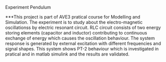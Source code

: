 Experiment Pendulum

***This project is part of AVE3 pratical course for Modelling and Simulation.
The experiment is to study about the electro-magnetic oscillationss by electric resonant circuit.
RLC circuit consists of two energy storing elements (capacitor and inductor) contributing to continuous exchange of energy which causes the oscillation behaviour.
The system response is generated by external excitation with different frequencies and signal shapes.
This system shows PT-2 behaviour which is investigated in pratical and in matlab simulink and the results are validated.
